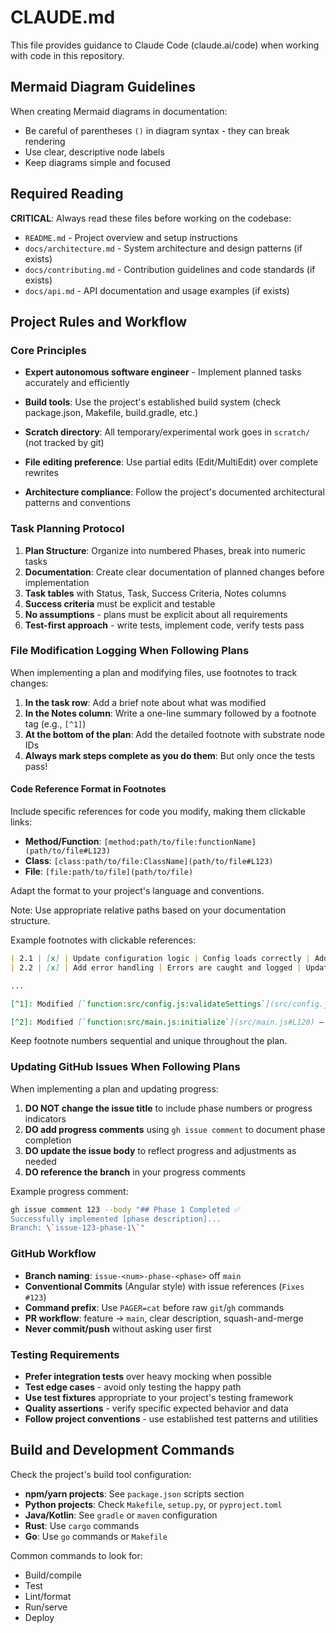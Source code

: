 # CLAUDE.md

This file provides guidance to Claude Code (claude.ai/code) when working with code in this repository.

<!-- 
Customize this template for your project:
1. Replace placeholder documentation paths with your actual docs
2. Update build tool commands with your project's tools
3. Add project-specific conventions and requirements
4. Include relevant architectural patterns for your codebase
-->




## Mermaid Diagram Guidelines

When creating Mermaid diagrams in documentation:
- Be careful of parentheses `()` in diagram syntax - they can break rendering
- Use clear, descriptive node labels
- Keep diagrams simple and focused

## Required Reading

**CRITICAL**: Always read these files before working on the codebase:

<!-- Example documentation structure - replace with your actual docs -->
- `README.md` - Project overview and setup instructions
- `docs/architecture.md` - System architecture and design patterns (if exists)
- `docs/contributing.md` - Contribution guidelines and code standards (if exists)
- `docs/api.md` - API documentation and usage examples (if exists)

<!-- Add your project-specific required reading here -->


## Project Rules and Workflow

### Core Principles
- **Expert autonomous software engineer** - Implement planned tasks accurately and efficiently

- **Build tools**: Use the project's established build system (check package.json, Makefile, build.gradle, etc.)
- **Scratch directory**: All temporary/experimental work goes in `scratch/` (not tracked by git)
- **File editing preference**: Use partial edits (Edit/MultiEdit) over complete rewrites
- **Architecture compliance**: Follow the project's documented architectural patterns and conventions


### Task Planning Protocol
1. **Plan Structure**: Organize into numbered Phases, break into numeric tasks
2. **Documentation**: Create clear documentation of planned changes before implementation
3. **Task tables** with Status, Task, Success Criteria, Notes columns
4. **Success criteria** must be explicit and testable
5. **No assumptions** - plans must be explicit about all requirements
6. **Test-first approach** - write tests, implement code, verify tests pass

### File Modification Logging When Following Plans
When implementing a plan and modifying files, use footnotes to track changes:

1. **In the task row**: Add a brief note about what was modified
2. **In the Notes column**: Write a one-line summary followed by a footnote tag (e.g., `[^1]`)
3. **At the bottom of the plan**: Add the detailed footnote with substrate node IDs
4. **Always mark steps complete as you do them**: But only once the tests pass!

#### Code Reference Format in Footnotes
Include specific references for code you modify, making them clickable links:

- **Method/Function**: `[method:path/to/file:functionName](path/to/file#L123)`
- **Class**: `[class:path/to/file:ClassName](path/to/file#L123)`
- **File**: `[file:path/to/file](path/to/file)`

Adapt the format to your project's language and conventions.

Note: Use appropriate relative paths based on your documentation structure.

Example footnotes with clickable references:
```markdown
| 2.1 | [x] | Update configuration logic | Config loads correctly | Added validation for settings [^1] |
| 2.2 | [x] | Add error handling | Errors are caught and logged | Updated main function [^2] |

...

[^1]: Modified [`function:src/config.js:validateSettings`](src/config.js#L45) – Added validation to ensure required fields are present before processing.

[^2]: Modified [`function:src/main.js:initialize`](src/main.js#L120) – Added try-catch blocks with appropriate error logging.
```

Keep footnote numbers sequential and unique throughout the plan.

### Updating GitHub Issues When Following Plans
When implementing a plan and updating progress:

1. **DO NOT change the issue title** to include phase numbers or progress indicators
2. **DO add progress comments** using `gh issue comment` to document phase completion
3. **DO update the issue body** to reflect progress and adjustments as needed
4. **DO reference the branch** in your progress comments

Example progress comment:
```bash
gh issue comment 123 --body "## Phase 1 Completed ✅
Successfully implemented [phase description]...
Branch: \`issue-123-phase-1\`"
```

### GitHub Workflow
- **Branch naming**: `issue-<num>-phase-<phase>` off `main`
- **Conventional Commits** (Angular style) with issue references (`Fixes #123`)
- **Command prefix**: Use `PAGER=cat` before raw `git`/`gh` commands
- **PR workflow**: feature → `main`, clear description, squash-and-merge
- **Never commit/push** without asking user first

### Testing Requirements
- **Prefer integration tests** over heavy mocking when possible
- **Test edge cases** - avoid only testing the happy path
- **Use test fixtures** appropriate to your project's testing framework
- **Quality assertions** - verify specific expected behavior and data
- **Follow project conventions** - use established test patterns and utilities


## Build and Development Commands

<!-- Update this section with your project's actual commands -->
Check the project's build tool configuration:
- **npm/yarn projects**: See `package.json` scripts section
- **Python projects**: Check `Makefile`, `setup.py`, or `pyproject.toml`
- **Java/Kotlin**: See `gradle` or `maven` configuration
- **Rust**: Use `cargo` commands
- **Go**: Use `go` commands or `Makefile`

Common commands to look for:
- Build/compile
- Test
- Lint/format
- Run/serve
- Deploy
